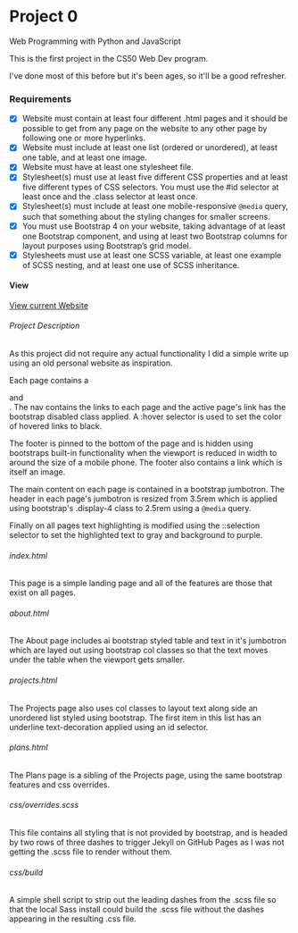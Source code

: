 # Project 0

Web Programming with Python and JavaScript

This is the first project in the CS50 Web Dev program.

I've done most of this before but it's been ages, so it'll be a good refresher.

### Requirements

- [x] Website must contain at least four different .html pages and it should be possible to get from any page on the website to any other page by following one or more hyperlinks.
- [x] Website must include at least one list (ordered or unordered), at least one table, and at least one image.
- [x] Website must have at least one stylesheet file.
- [x] Stylesheet(s) must use at least five different CSS properties and at least five different types of CSS selectors. You must use the #id selector at least once and the .class selector at least once.
- [x] Stylesheet(s) must include at least one mobile-responsive `@media` query, such that something about the styling changes for smaller screens.
- [x] You must use Bootstrap 4 on your website, taking advantage of at least one Bootstrap component, and using at least two Bootstrap columns for layout purposes using Bootstrap’s grid model.
- [x] Stylesheets must use at least one SCSS variable, at least one example of SCSS nesting, and at least one use of SCSS inheritance.

#### View

[View current Website](https://jkdelauney.github.io/web-project0/)

###### Project Description

As this project did not require any actual functionality I did a simple write up using an old personal website as inspiration.

Each page contains a <nav> and <footer>. The nav contains the links to each page and the active page's link has the bootstrap disabled class applied. A :hover selector is used to set the color of hovered links to black.

The footer is pinned to the bottom of the page and is hidden using bootstraps built-in functionality when the viewport is reduced in width to around the size of a mobile phone. The footer also contains a link which is itself an image.

The main content on each page is contained in a bootstrap jumbotron. The header in each page's jumbotron is resized from 3.5rem which is applied using bootstrap's .display-4 class to 2.5rem using a `@media` query.

Finally on all pages text highlighting is modified using the ::selection selector to set the highlighted text to gray and background to purple.

###### index.html

This page is a simple landing page and all of the features are those that exist on all pages.

###### about.html

The About page includes ai bootstrap styled table and text in it's jumbotron which are layed out using bootstrap col classes so that the text moves under the table when the viewport gets smaller.

###### projects.html

The Projects page also uses col classes to layout text along side an unordered list styled using bootstrap. The first item in this list has an underline text-decoration applied using an id selector.

###### plans.html

The Plans page is a sibling of the Projects page, using the same bootstrap features and css overrides.

###### css/overrides.scss

This file contains all styling that is not provided by bootstrap, and is headed by two rows of three dashes to trigger Jekyll on GitHub Pages as I was not getting the .scss file to render without them.

###### css/build

A simple shell script to strip out the leading dashes from the .scss file so that the local Sass install could build the .scss file without the dashes appearing in the resulting .css file.
